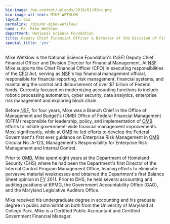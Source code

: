 ```yaml
---
bio-image: /wp-content/uploads/2018/01/Mike.png
bio-image-alt-text: MIKE WETKLOW
layout: bio
permalink: /bio/mr-mike-wetklow/
name : Mr. Mike Wetklow
department: National Science Foundation
title: Deputy Chief Financial Officer & Director of the Division of Financial Management
special_title: 'yes'
---
```

   Mike Wetklow is the National Science Foundation's (NSF) Deputy Chief Financial Officer and Division Director for Financial Management. At <abbr title="National Science Foundation">NSF</abbr> Mike supports the Chief Financial Officer (CFO) in executing responsibilities of the <abbr title="Chief Financial Officer">CFO</abbr> Act, serving as <abbr title="National Science Foundation">NSF</abbr>'s top financial management official, responsible for financial reporting, risk management, financial systems, and maintaining the control and disbursement of over $7 billion of Federal funds. Currently focused on modernizing accounting functions to include robotic processing automation, cyber security, data analytics, enterprise risk management and exploring block chain.
             
   Before <abbr title="National Science Foundation">NSF</abbr>, for four years, Mike was a Branch Chief in the Office of Management and Budget's (OMB) Office of Federal Financial Management (OFFM) responsible for leadership, policy, and implementation of <abbr title="Office of Management and Budget">OMB</abbr> efforts to initiate government-wide financial management improvements. Most significantly, while at <abbr title="Office of Management and Budget">OMB</abbr> he led efforts to develop the Federal Government's first ever guidance on Enterprise Risk Management in <abbr title="Office of Management and Budget">OMB</abbr> Circular No. A-123, Management's Responsibility for Enterprise Risk Management and Internal Control.
             
   Prior to <abbr title="Office of Management and Budget">OMB</abbr>, Mike spent eight years at the Department of Homeland Security (DHS) where he had been the Department's first Director of the Internal Control Program Management Office, leading efforts to eliminate pervasive material weaknesses and obtained the Department's first Balance Sheet opinion in <abbr title="Fiscal year">FY</abbr> 2011. Prior to DHS, he held several accounting and auditing positions at KPMG, the Government Accountability Office (GAO), and the Maryland Legislative Auditors Office.
             
   Mike received his undergraduate degree in accounting and his graduate degree in public administration both from the University of Maryland at College Park. Mike is a Certified Public Accountant and Certified Government Financial Manager.

